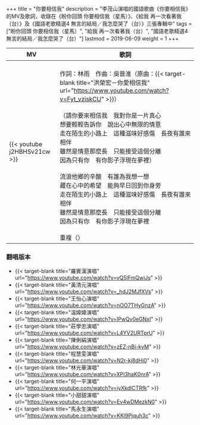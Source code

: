+++
title = "你要相信我"
description = "李茂山演唱的國語歌曲《你要相信我》的MV及歌詞，收錄在《盼你回頭 你要相信我（星馬）》、《給我 再一次看著我（台）》及《國語老歌精選4 無言的結局／我怎麼哭了（台）》三張專輯中"
tags = ["盼你回頭 你要相信我（星馬）",  "給我 再一次看著我（台）", "國語老歌精選4 無言的結局／我怎麼哭了（台）"]
lastmod = 2019-06-09
weight = 1
+++

MV  | 歌詞  
--------------|-------
{{< youtube j2HBHSv21cw >}}|<br/> 作詞：林雨　作曲：吳晉淮（原曲：{{< target-blank title="洪榮宏－你愛相信我" url="https://www.youtube.com/watch?v=Fyt_vziskCU" >}}）<br/><br/> （請你要來相信我　我對你是一片真心<br/>想要輕輕告訴你　說出心中無限的情意<br/>走在陌生的小路上　這種滋味好感傷　長夜有誰來相伴<br/>雖然是情意那麼長　只能接受這個分離<br/>因為只有你　有你影子浮現在夢裡）<br/> <br/>流浪他鄉的辛酸　有誰為我想一想<br/>藏在心中的希望　能夠早日回到你身旁<br/>走在陌生的小路上　這種滋味好感傷　長夜有誰來相伴<br/>雖然是情意那麼長　只能接受這個分離<br/>因為只有你　有你影子浮現在夢裡<br/> <br/> 重複（）

### 翻唱版本

* {{< target-blank title="羅賓漢演唱" url="https://www.youtube.com/watch?v=vQ5lFmQwiJs" >}}
* {{< target-blank title="黃清元演唱" url="https://www.youtube.com/watch?v=_hdJ2MJfXVs" >}}
* {{< target-blank title="王怡心演唱" url="https://www.youtube.com/watch?v=nOO7THyGnzA" >}}
* {{< target-blank title="溫媁媁演唱" url="https://www.youtube.com/watch?v=lPwQv0eGNxI" >}}
* {{< target-blank title="莊學忠演唱" url="https://www.youtube.com/watch?v=L4YV2URTprU" >}}
* {{< target-blank title="陳俐絹演唱" url="https://www.youtube.com/watch?v=zEZ-nBi-kyM" >}}
* {{< target-blank title="程慧雯演唱" url="https://www.youtube.com/watch?v=N2r-kj8dHi0" >}}
* {{< target-blank title="林光華演唱" url="https://www.youtube.com/watch?v=XPi3haK0nrA" >}}
* {{< target-blank title="何一平演唱" url="https://www.youtube.com/watch?v=iyXkdlCTRfk" >}}
* {{< target-blank title="小甜甜演唱" url="https://www.youtube.com/watch?v=Ev4wDMezkN0" >}}
* {{< target-blank title="馬永生演唱" url="https://www.youtube.com/watch?v=KKl9Pjquh3c" >}}